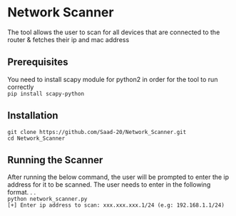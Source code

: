 # Network Scanner
The tool allows the user to scan for all devices that are connected to the router & fetches their ip and mac address 
## Prerequisites
You need to install scapy module for python2 in order for the tool to run correctly   
```pip install scapy-python```

## Installation
```git clone https://github.com/Saad-20/Network_Scanner.git```    
```cd Network_Scanner```

## Running the Scanner
After running the below command, the user will be prompted to enter the ip address for it to be scanned. The user needs to enter in the following format. . .   
```python network_scanner.py```   
```[+] Enter ip address to scan: xxx.xxx.xxx.1/24 (e.g: 192.168.1.1/24)```
